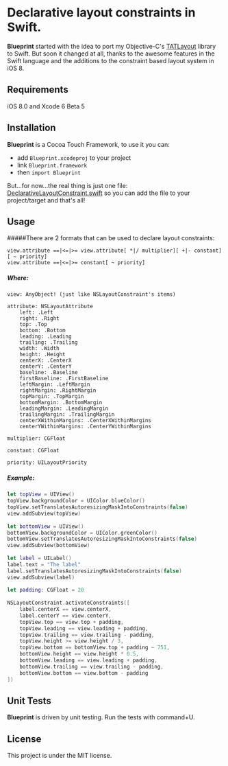 # Declarative layout constraints in Swift.

__Blueprint__ started with the idea to port my Objective-C's [TATLayout](https://github.com/cromandini/TATLayout) library to Swift. But soon it changed at all, thanks to the awesome features in the Swift language and the additions to the constraint based layout system in iOS 8.

## Requirements
iOS 8.0 and Xcode 6 Beta 5

## Installation
__Blueprint__ is a Cocoa Touch Framework, to use it you can:

- add `Blueprint.xcodeproj` to your project
- link `Blueprint.framework`
- then `import Blueprint`

But...for now...the real thing is just one file: [DeclarativeLayoutConstraint.swift](https://github.com/cromandini/Blueprint/blob/master/Blueprint/DeclarativeLayoutConstraint.swift) so you can add the file to your project/target and that's all!

## Usage
#####There are 2 formats that can be used to declare layout constraints:
```
view.attribute ==|<=|>= view.attribute[ *|/ multiplier][ +|- constant][ ~ priority]
view.attribute ==|<=|>= constant[ ~ priority]
```

##### Where:
```
view: AnyObject! (just like NSLayoutConstraint's items)

attribute: NSLayoutAttribute
	left: .Left
	right: .Right
	top: .Top
	bottom: .Bottom
	leading: .Leading
	trailing: .Trailing
	width: .Width
	height: .Height
	centerX: .CenterX
	centerY: .CenterY
	baseline: .Baseline
	firstBaseline: .FirstBaseline
	leftMargin: .LeftMargin
	rightMargin: .RightMargin
	topMargin: .TopMargin
	bottomMargin: .BottomMargin
	leadingMargin: .LeadingMargin
	trailingMargin: .TrailingMargin
	centerXWithinMargins: .CenterXWithinMargins
	centerYWithinMargins: .CenterYWithinMargins

multiplier: CGFloat

constant: CGFloat

priority: UILayoutPriority
```

##### Example:
```swift
let topView = UIView()
topView.backgroundColor = UIColor.blueColor()
topView.setTranslatesAutoresizingMaskIntoConstraints(false)
view.addSubview(topView)
   
let bottomView = UIView()
bottomView.backgroundColor = UIColor.greenColor()
bottomView.setTranslatesAutoresizingMaskIntoConstraints(false)
view.addSubview(bottomView)
   
let label = UILabel()
label.text = "The label"
label.setTranslatesAutoresizingMaskIntoConstraints(false)
view.addSubview(label)
   
let padding: CGFloat = 20
   
NSLayoutConstraint.activateConstraints([
    label.centerX == view.centerX,
    label.centerY == view.centerY,
    topView.top == view.top + padding,
    topView.leading == view.leading + padding,
    topView.trailing == view.trailing - padding,
    topView.height >= view.height / 3,
    topView.bottom == bottomView.top + padding ~ 751,
    bottomView.height == view.height * 0.5,
    bottomView.leading == view.leading + padding,
    bottomView.trailing == view.trailing - padding,
    bottomView.bottom == view.bottom - padding
])
```

## Unit Tests
__Blueprint__ is driven by unit testing. Run the tests with command+U.

## License
This project is under the MIT license.
